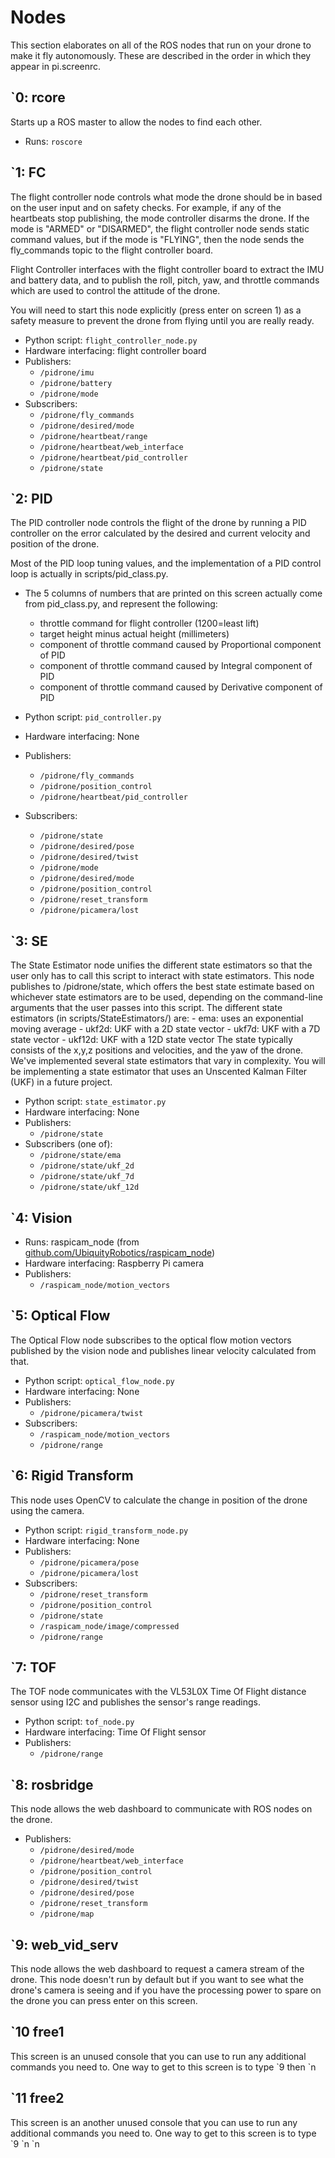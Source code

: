 # Nodes

This section elaborates on all of the ROS nodes that run on your drone to make it fly autonomously. These are described in the order in which they appear in pi.screenrc.

## \`0: rcore
Starts up a ROS master to allow the nodes to find each other.

* Runs: `roscore`

## \`1: FC
The flight controller node controls what mode the drone should be in based on the user input and on safety checks. For example, if any of the heartbeats stop publishing, the mode controller disarms the drone. If the mode is "ARMED" or "DISARMED", the flight controller node sends static command values, but if the mode is "FLYING", then the node sends the fly_commands topic to the flight controller board.

Flight Controller interfaces with the flight controller board to extract the IMU and battery data, and to publish the roll, pitch, yaw, and throttle commands which are used to control the attitude of the drone. 

You will need to start this node explicitly (press enter on screen 1) as a safety measure to prevent the drone from flying until you are really ready.

* Python script: `flight_controller_node.py`
* Hardware interfacing: flight controller board
* Publishers:
    * `/pidrone/imu`
    * `/pidrone/battery`
    * `/pidrone/mode`
* Subscribers:
    * `/pidrone/fly_commands`
    * `/pidrone/desired/mode`
    * `/pidrone/heartbeat/range`
    * `/pidrone/heartbeat/web_interface`
    * `/pidrone/heartbeat/pid_controller`
    * `/pidrone/state`

## \`2: PID
The PID controller node controls the flight of the drone by running a PID controller on the error calculated by the desired and current velocity and position of the drone.

Most of the PID loop tuning values, and the implementation of a PID control loop is actually in scripts/pid_class.py.

* The 5 columns of numbers that are printed on this screen actually come from pid_class.py, and represent the following:
    * throttle command for flight controller (1200=least lift)
    * target height minus actual height (millimeters)
    * component of throttle command caused by Proportional component of PID
    * component of throttle command caused by Integral component of PID
    * component of throttle command caused by Derivative component of PID


* Python script: `pid_controller.py`
* Hardware interfacing: None
* Publishers:
    * `/pidrone/fly_commands`
    * `/pidrone/position_control`
    * `/pidrone/heartbeat/pid_controller`
* Subscribers:
    * `/pidrone/state`
    * `/pidrone/desired/pose`
    * `/pidrone/desired/twist`
    * `/pidrone/mode`
    * `/pidrone/desired/mode`
    * `/pidrone/position_control`
    * `/pidrone/reset_transform`
    * `/pidrone/picamera/lost`

## \`3: SE
The State Estimator node unifies the different state estimators so that the user only has to call this script to interact with state estimators. This node publishes to /pidrone/state, which offers the best state estimate based on whichever state estimators are to be used, depending on the command-line arguments that the user passes into this script.
    The different state estimators (in scripts/StateEstimators/) are:
        - ema: uses an exponential moving average
        - ukf2d: UKF with a 2D state vector
        - ukf7d: UKF with a 7D state vector
        - ukf12d: UKF with a 12D state vector
 The state typically consists of the x,y,z positions and velocities, and the yaw of the drone. We've implemented several state estimators that vary in complexity. You will be implementing a state estimator that uses an Unscented Kalman Filter (UKF) in a future project.

* Python script: `state_estimator.py`
* Hardware interfacing: None
* Publishers:
    * `/pidrone/state`
* Subscribers (one of):
    * `/pidrone/state/ema`
    * `/pidrone/state/ukf_2d`
    * `/pidrone/state/ukf_7d`
    * `/pidrone/state/ukf_12d`


## \`4: Vision

* Runs: raspicam_node (from [github.com/UbiquityRobotics/raspicam_node](https://www.github.com/UbiquityRobotics/raspicam_node))
* Hardware interfacing: Raspberry Pi camera
* Publishers:
    * `/raspicam_node/motion_vectors`

## \`5: Optical Flow
The Optical Flow node subscribes to the optical flow motion vectors published by the vision node and publishes linear velocity calculated from that.

* Python script: `optical_flow_node.py`
* Hardware interfacing: None
* Publishers:
    * `/pidrone/picamera/twist`
* Subscribers:
    * `/raspicam_node/motion_vectors`
    * `/pidrone/range`

## \`6: Rigid Transform
This node uses OpenCV to calculate the change in position of the drone using the camera.

* Python script: `rigid_transform_node.py`
* Hardware interfacing: None
* Publishers:
    * `/pidrone/picamera/pose`
    * `/pidrone/picamera/lost`
* Subscribers:
    * `/pidrone/reset_transform`
    * `/pidrone/position_control`
    * `/pidrone/state`
    * `/raspicam_node/image/compressed`
    * `/pidrone/range`

## \`7: TOF
The TOF node communicates with the VL53L0X Time Of Flight distance sensor using I2C and publishes the sensor's range readings.

* Python script: `tof_node.py`
* Hardware interfacing: Time Of Flight sensor
* Publishers:
    * `/pidrone/range`

## \`8: rosbridge
This node allows the web dashboard to communicate with ROS nodes on the drone.

* Publishers:
    * `/pidrone/desired/mode`
    * `/pidrone/heartbeat/web_interface`
    * `/pidrone/position_control`
    * `/pidrone/desired/twist`
    * `/pidrone/desired/pose`
    * `/pidrone/reset_transform`
    * `/pidrone/map`

## \`9: web_vid_serv
This node allows the web dashboard to request a camera stream of the drone. This node doesn't run by default but if you want to see what the drone's camera is seeing and if you have the processing power to spare on the drone you can press enter on this screen.

## \`10 free1
This screen is an unused console that you can use to run any additional commands you need to. One way to get to this screen is to type \`9 then \`n

## \`11 free2
This screen is an another unused console that you can use to run any additional commands you need to. One way to get to this screen is to type \`9  \`n \`n



